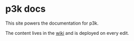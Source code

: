 # p3k docs

This site powers the documentation for p3k.

The content lives in the [wiki](https://github.com/aaronpk/p3k-docs/wiki) and is deployed on every edit.
